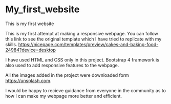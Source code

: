 # My_first_website
This is my first website

This is my first attempt at making a responsive webpage.
You can follow this link to see the original template which I have tried to repilcate with my skills.
https://nicepage.com/templates/preview/cakes-and-baking-food-24984?device=desktop

I have used HTML and CSS only in this project.
Bootstrap 4 framework is also used to add responsive features to the webpage.

All the images added in the project were downloaded form https://unsplash.com.

I would be happy to recieve guidance from everyone in the community as to how I can make my webpage more better and efficient.